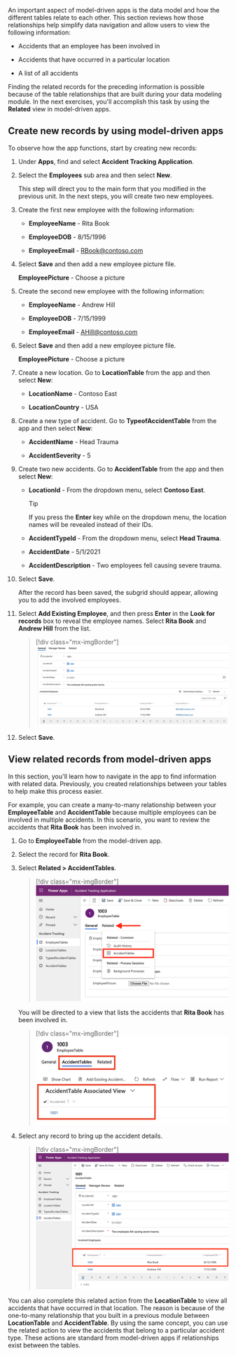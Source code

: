 An important aspect of model-driven apps is the data model and how the different tables relate to each other. This section reviews how those relationships help simplify data navigation and allow users to view the following information:

- Accidents that an employee has been involved in

- Accidents that have occurred in a particular location

- A list of all accidents

Finding the related records for the preceding information is possible because of the table relationships that are built during your data modeling module. In the next exercises, you'll accomplish this task by using the **Related** view in model-driven apps.

## Create new records by using model-driven apps

To observe how the app functions, start by creating new records:

1. Under **Apps**, find and select **Accident Tracking Application**.

1. Select the **Employees** sub area and then select **New**.

   This step will direct you to the main form that you modified in the previous unit. In the next steps, you will create two new employees.

1. Create the first new employee with the following information:

    - **EmployeeName** - Rita Book

    - **EmployeeDOB** - 8/15/1996

    - **EmployeeEmail** - RBook@contoso.com

1. Select **Save** and then add a new employee picture file.

    **EmployeePicture** - Choose a picture

1. Create the second new employee with the following information:

    - **EmployeeName** - Andrew Hill

    - **EmployeeDOB** - 7/15/1999

    - **EmployeeEmail** - AHill@contoso.com

1. Select **Save** and then add a new employee picture file.

    **EmployeePicture** - Choose a picture

1. Create a new location. Go to **LocationTable** from the app and then select **New**:

    - **LocationName** - Contoso East

    - **LocationCountry** - USA

1. Create a new type of accident. Go to **TypeofAccidentTable** from the app and then select **New**:

    - **AccidentName** - Head Trauma

    - **AccidentSeverity** - 5

1. Create two new accidents. Go to **AccidentTable** from the app and then select **New**:

    - **LocationId** - From the dropdown menu, select **Contoso East**.

        > [!TIP]
        > If you press the **Enter** key while on the dropdown menu, the location names will be revealed instead of their IDs.

    - **AccidentTypeId** - From the dropdown menu, select **Head Trauma**.

    - **AccidentDate** - 5/1/2021

    - **AccidentDescription** - Two employees fell causing severe trauma.

1. Select **Save**.

    After the record has been saved, the subgrid should appear, allowing you to add the involved employees.

1. Select **Add Existing Employee**, and then press **Enter** in the **Look for records** box to reveal the employee names. Select **Rita Book** and **Andrew Hill** from the list.

    > [!div class="mx-imgBorder"]
    > [![Screenshot of the Involved Employees grid showing Rita Book and Andrew Hill added.](../media/employees.png)](../media/employees.png#lightbox)

1. Select **Save**.

## View related records from model-driven apps

In this section, you'll learn how to navigate in the app to find information with related data. Previously, you created relationships between your tables to help make this process easier.

For example, you can create a many-to-many relationship between your **EmployeeTable** and **AccidentTable** because multiple employees can be involved in multiple accidents. In this scenario, you want to review the accidents that **Rita Book** has been involved in.

1. Go to **EmployeeTable** from the model-driven app.

1. Select the record for **Rita Book**.

1. Select **Related > AccidentTables**.

    > [!div class="mx-imgBorder"]
    > [![Screenshot of the General tab in Employee Table, with an arrow pointing to the Related dropdown menu and AccidentTables highlighted.](../media/related.png)](../media/related.png#lightbox)

   You will be directed to a view that lists the accidents that **Rita Book** has been involved in.

    > [!div class="mx-imgBorder"]
    > [![Screenshot of AccidentTable Associated View.](../media/accidents.png)](../media/accidents.png#lightbox)

1. Select any record to bring up the accident details.

    > [!div class="mx-imgBorder"]
    > [![Screenshot of the Accident Table in Power Apps, with list of involved employees highlighted.](../media/details.png)](../media/details.png#lightbox)

You can also complete this related action from the **LocationTable** to view all accidents that have occurred in that location. The reason is because of the one-to-many relationship that you built in a previous module between **LocationTable** and **AccidentTable**. By using the same concept, you can use the related action to view the accidents that belong to a particular accident type. These actions are standard from model-driven apps if relationships exist between the tables.

